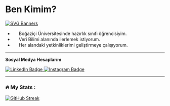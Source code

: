 # Ben Kimim?

[![SVG Banners](https://svg-banners.vercel.app/api?type=textBox&text1=Umut%20Yılmaz%20🤖&width=800&height=400)](https://github.com/Akshay090/svg-banners)

- <img src="https://cdn-icons-png.flaticon.com/512/5351/5351488.png" width="15"> Boğaziçi Üniversitesinde hazırlık sınıfı öğrencisiyim.
- <img src="https://cdn-icons-png.flaticon.com/512/59/59505.png" width="15"> Veri Bilimi alanında ilerlemek istiyorum.
- <img src="https://static.thenounproject.com/png/3194481-200.png" width="15"> Her alandaki yetkinliklerimi geliştirmeye çalışıyorum.


---


**Sosyal Medya Hesaplarım**

<div id="badges">
  <a href="https://www.linkedin.com/in/umutyilmazz/">
    <img src="https://img.shields.io/badge/LinkedIn-blue?style=for-the-badge&logo=linkedin&logoColor=white" alt="LinkedIn Badge"/>
  </a>
  <a href="https://www.insatgram.com/umutyilmmz">
    <img src="https://img.shields.io/badge/Instagram-E4405F?style=for-the-badge&logo=instagram&logoColor=white" alt="Instagram Badge"/>
  </a>
</div>

<img src="https://komarev.com/ghpvc/?username=umutyilmazz&style=flat-square&color=blue" alt=""/>


---

### :fire: My Stats :

[![GitHub Streak](http://github-readme-streak-stats.herokuapp.com?user=umutyilmazz&theme=dark&background=000000)](https://git.io/streak-stats)